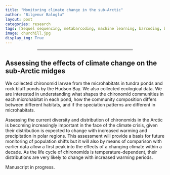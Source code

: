 ```yaml
---
title: "Monitoring climate change in the sub-Arctic"
author: "Bilgenur Baloglu"
layout: post
categories: research
tags: [Sequel sequencing, metabarcoding, machine learning, barcoding, biomonitoring, freshwater, insects]
image: churchill.jpg
display_img: True
---
```


<hr style="margin-left: auto; margin-right: auto; width: 60%; color: #f2f2f2">

## Assessing the effects of climate change on the sub-Arctic midges

We collected chironomid larvae from the microhabitats in tundra ponds and rock bluff ponds by the Hudson Bay. We also collected ecological data. We are interested in understanding what shapes 
the chironomid communities in each microhabitat in each pond, how the community composition differs between different habitats, and if the speciation patterns are different in microhabitats. 

Assessing the current diversity and distribution of chironomids in the Arctic is becoming increasingly important in the face of the climate crisis, given their distribution is expected to change 
with increased warming and precipitation in polar regions. This assessment will provide a basis for future monitoring of population shifts but it will also by means of comparison with earlier data 
allow a first peak into the effects of a changing climate within a decade. As the life cycle of chironomids is temperature-dependent, their distributions are very likely to change with increased 
warming periods. 

Manuscript in progress.


